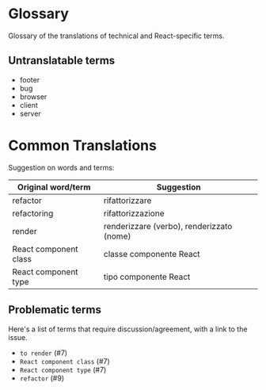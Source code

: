 # Glossary 

Glossary of the translations of technical and React-specific terms.

## Untranslatable terms
- footer
- bug
- browser
- client
- server

# Common Translations

Suggestion on words and terms:

| Original word/term | Suggestion | 
| ------------------ | ---------- |
| refactor | rifattorizzare | 
| refactoring | rifattorizzazione |
| render | renderizzare (verbo), renderizzato (nome) |
| React component class | classe componente React |
| React component type | tipo componente React |

## Problematic terms

Here's a list of terms that require discussion/agreement, with a link to the issue.

- `to render` (#7)
- `React component class` (#7)
- `React component type` (#7)
- `refactor` (#9)